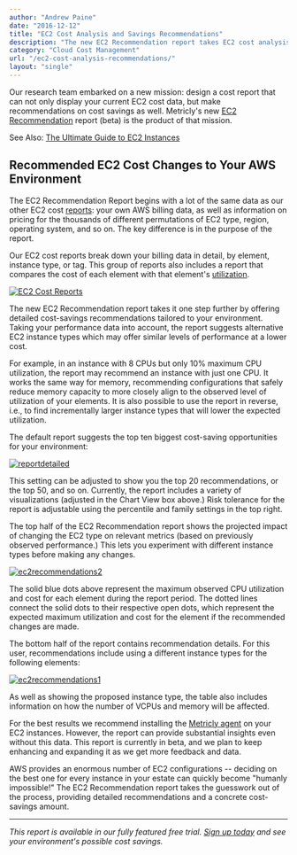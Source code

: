 ```yaml
---
author: "Andrew Paine"
date: "2016-12-12"
title: "EC2 Cost Analysis and Savings Recommendations"
description: "The new EC2 Recommendation report takes EC2 cost analysis one step further by offering detailed cost-savings recommendations tailored to your environment."
category: "Cloud Cost Management"
url: "/ec2-cost-analysis-recommendations/"
layout: "single"
---
```


Our research team embarked on a new mission: design a cost report that can not only display your current EC2 cost data, but make recommendations on cost savings as well. Metricly's new [EC2 Recommendation](https://help.netuitive.com/Content/Reports/ec2_recommendation_report.htm) report (beta) is the product of that mission.

See Also: [The Ultimate Guide to EC2 Instances](/ec2-instances/)

Recommended EC2 Cost Changes to Your AWS Environment
----------------------------------------------------

The EC2 Recommendation Report begins with a lot of the same data as our other EC2 cost [reports](/demystify-your-ec2-cost-analysis): your own AWS billing data, as well as information on pricing for the thousands of different permutations of EC2 type, region, operating system, and so on. The key difference is in the purpose of the report.

Our EC2 cost reports break down your billing data in detail, by element, instance type, or tag. This group of reports also includes a report that compares the cost of each element with that element's [utilization](/subtleties-ec2-cpu-utilization).

[![EC2 Cost Reports](https://s3-us-west-2.amazonaws.com/com-netuitive-app-usw2-public/wp-content/uploads/2017/07/EC2ReportsEdited-1024x528.png)](https://s3-us-west-2.amazonaws.com/com-netuitive-app-usw2-public/wp-content/uploads/2017/07/EC2ReportsEdited.png)

The new EC2 Recommendation report takes it one step further by offering detailed cost-savings recommendations tailored to your environment. Taking your performance data into account, the report suggests alternative EC2 instance types which may offer similar levels of performance at a lower cost.

For example, in an instance with 8 CPUs but only 10% maximum CPU utilization, the report may recommend an instance with just one CPU. It works the same way for memory, recommending configurations that safely reduce memory capacity to more closely align to the observed level of utilization of your elements. It is also possible to use the report in reverse, i.e., to find incrementally larger instance types that will lower the expected utilization.

The default report suggests the top ten biggest cost-saving opportunities for your environment:

[![reportdetailed](https://s3-us-west-2.amazonaws.com/com-netuitive-app-usw2-public/wp-content/uploads/2017/07/ReportDetailed.jpg)](https://s3-us-west-2.amazonaws.com/com-netuitive-app-usw2-public/wp-content/uploads/2017/07/ReportDetailed.jpg)

This setting can be adjusted to show you the top 20 recommendations, or the top 50, and so on. Currently, the report includes a variety of visualizations (adjusted in the Chart View box above.) Risk tolerance for the report is adjustable using the percentile and family settings in the top right.

The top half of the EC2 Recommendation report shows the projected impact of changing the EC2 type on relevant metrics (based on previously observed performance.) This lets you experiment with different instance types before making any changes.

[![ec2recommendations2](https://s3-us-west-2.amazonaws.com/com-netuitive-app-usw2-public/wp-content/uploads/2017/07/EC2Recommendations2-1024x367.png)](https://s3-us-west-2.amazonaws.com/com-netuitive-app-usw2-public/wp-content/uploads/2017/07/EC2Recommendations2.png)

The solid blue dots above represent the maximum observed CPU utilization and cost for each element during the report period. The dotted lines connect the solid dots to their respective open dots, which represent the expected maximum utilization and cost for the element if the recommended changes are made.

The bottom half of the report contains recommendation details. For this user, recommendations include using a different instance types for the following elements:

[![ec2recommendations1](https://s3-us-west-2.amazonaws.com/com-netuitive-app-usw2-public/wp-content/uploads/2017/07/EC2Recommendations1-1024x191.png)](https://s3-us-west-2.amazonaws.com/com-netuitive-app-usw2-public/wp-content/uploads/2017/07/EC2Recommendations1.png)

As well as showing the proposed instance type, the table also includes information on how the number of VCPUs and memory will be affected.

For the best results we recommend installing the [Metricly agent](https://help.netuitive.com/Content/Datasources/Netuitive/aws_cost.htm) on your EC2 instances. However, the report can provide substantial insights even without this data. This report is currently in beta, and we plan to keep enhancing and expanding it as we get more feedback and data.

AWS provides an enormous number of EC2 configurations -- deciding on the best one for every instance in your estate can quickly become "humanly impossible!" The EC2 Recommendation report takes the guesswork out of the process, providing detailed recommendations and a concrete cost-savings amount.

* * * * *

*This report is available in our fully featured free trial.  [Sign up today](/signup) and see your environment's possible cost savings.*
